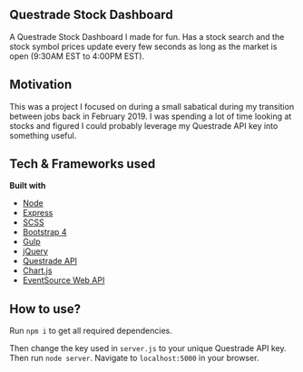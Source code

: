 ## Questrade Stock Dashboard

A Questrade Stock Dashboard I made for fun. Has a stock search and the stock symbol prices update every few seconds as long as the market is open (9:30AM EST to 4:00PM EST). 

## Motivation

This was a project I focused on during a small sabatical during my transition between jobs back in February 2019. I was spending a lot of time looking at stocks and figured I could probably leverage my Questrade API key into something useful.

## Tech & Frameworks used

<b>Built with</b>

- [Node](https://nodejs.org/en/)
- [Express](https://expressjs.com/)
- [SCSS](https://sass-lang.com/)
- [Bootstrap 4](https://getbootstrap.com/)
- [Gulp](https://webpack.js.org/)
- [jQuery](https://jquery.com/)
- [Questrade API](https://www.questrade.com/api)
- [Chart.js](https://www.chartjs.org/)
- [EventSource Web API](https://developer.mozilla.org/en-US/docs/Web/API/EventSource)

## How to use?

Run `npm i` to get all required dependencies.

Then change the key used in `server.js` to your unique Questrade API key. Then run `node server`. Navigate to `localhost:5000` in your browser. 


